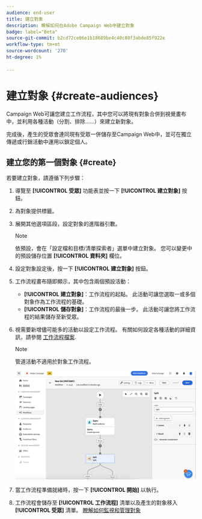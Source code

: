 ```yaml
---
audience: end-user
title: 建立對象
description: 瞭解如何在Adobe Campaign Web中建立對象
badge: label="Beta"
source-git-commit: b2cd72ce06e1b18689be4c40c80f3abde85f922e
workflow-type: tm+mt
source-wordcount: '270'
ht-degree: 1%

---
```



# 建立對象 {#create-audiences}

Campaign Web可讓您建立工作流程，其中您可以將現有對象合併到視覺畫布中，並利用各種活動（分割、排除……）來建立新對象。

完成後，產生的受眾會連同現有受眾一併儲存至Campaign Web中，並可在獨立傳遞或行銷活動中運用以鎖定個人。

## 建立您的第一個對象 {#create}

若要建立對象，請遵循下列步驟：

1. 導覽至 **[!UICONTROL 受眾]** 功能表並按一下 **[!UICONTROL 建立對象]** 按鈕。
1. 為對象提供標籤。
1. 展開其他選項區段，設定對象的進階器引數。

   >[!NOTE]
   >
   >依預設，會在「設定檔和目標/清單探索者」選單中建立對象。 您可以變更中的預設儲存位置 **[!UICONTROL 資料夾]** 欄位。

1. 設定對象設定後，按一下 **[!UICONTROL 建立對象]** 按鈕。

1. 工作流程畫布隨即顯示，其中包含兩個預設活動：

   * **[!UICONTROL 建立對象]**：工作流程的起點。 此活動可讓您選取一或多個對象作為工作流程的基礎。
   * **[!UICONTROL 儲存對象]**：工作流程的最後一步。 此活動可讓您將工作流程的結果儲存至新受眾。

1. 視需要新增儘可能多的活動以設定工作流程。 有關如何設定各種活動的詳細資訊，請參閱 [工作流程檔案](../workflows/activities/about-activities.md).

   >[!NOTE]
   >
   >管道活動不適用於對象工作流程。

   ![](assets/audience-creation-canvas.png)

1. 當工作流程準備就緒時，按一下 **[!UICONTROL 開始]** 以執行。

1. 工作流程會儲存至 **[!UICONTROL 工作流程]** 清單以及產生的對象移入 **[!UICONTROL 受眾]** 清單。 [瞭解如何監視和管理對象](access-audiences.md)
